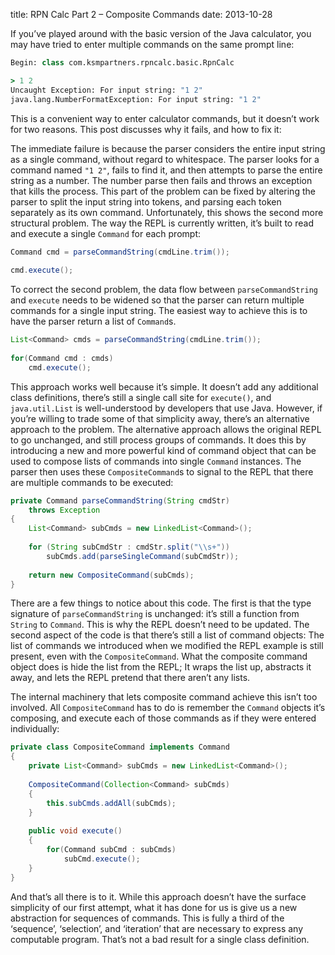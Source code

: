 title: RPN Calc Part 2 – Composite Commands
date: 2013-10-28

If you’ve played around with the basic version of the Java calculator,
you may have tried to enter multiple commands on the same prompt line:

```clojure
Begin: class com.ksmpartners.rpncalc.basic.RpnCalc

> 1 2
Uncaught Exception: For input string: "1 2"
java.lang.NumberFormatException: For input string: "1 2"
```

This is a convenient way to enter calculator commands, but it doesn’t
work for two reasons. This post discusses why it fails, and how to fix
it:


The immediate failure is because the parser considers the entire input
string as a single command, without regard to whitespace. The parser
looks for a command named `"1 2"`, fails to find it, and then attempts
to parse the entire string as a number. The number parse then fails
and throws an exception that kills the process. This part of the
problem can be fixed by altering the parser to split the input string
into tokens, and parsing each token separately as its own
command. Unfortunately, this shows the second more structural
problem. The way the REPL is currently written, it’s built to read and
execute a single `Command` for each prompt:

```java
Command cmd = parseCommandString(cmdLine.trim());
 
cmd.execute();
```

To correct the second problem, the data flow between
`parseCommandString` and `execute` needs to be widened so that the parser
can return multiple commands for a single input string. The easiest
way to achieve this is to have the parser return a list of `Command`s.

```java
List<Command> cmds = parseCommandString(cmdLine.trim());
 
for(Command cmd : cmds)
    cmd.execute();
```

This approach works well because it’s simple. It doesn’t add any
additional class definitions, there’s still a single call site for
`execute()`, and `java.util.List` is well-understood by developers that
use Java. However, if you’re willing to trade some of that simplicity
away, there’s an alternative approach to the problem. The alternative
approach allows the original REPL to go unchanged, and still process
groups of commands. It does this by introducing a new and more
powerful kind of command object that can be used to compose lists of
commands into single `Command` instances. The parser then uses these
`CompositeCommand`s to signal to the REPL that there are multiple
commands to be executed:

```java
private Command parseCommandString(String cmdStr)
    throws Exception
{
    List<Command> subCmds = new LinkedList<Command>();
 
    for (String subCmdStr : cmdStr.split("\\s+"))
        subCmds.add(parseSingleCommand(subCmdStr));
 
    return new CompositeCommand(subCmds);
}
```

There are a few things to notice about this code. The first is that
the type signature of `parseCommandString` is unchanged: it’s still a
function from `String` to `Command`. This is why the REPL doesn’t need to
be updated. The second aspect of the code is that there’s still a list
of command objects: The list of commands we introduced when we
modified the REPL example is still present, even with the
`CompositeCommand`. What the composite command object does is hide the
list from the REPL; It wraps the list up, abstracts it away, and lets
the REPL pretend that there aren’t any lists.

The internal machinery that lets composite command achieve this isn’t
too involved. All `CompositeCommand` has to do is remember the `Command`
objects it’s composing, and execute each of those commands as if they
were entered individually:

```java
private class CompositeCommand implements Command
{
    private List<Command> subCmds = new LinkedList<Command>();
 
    CompositeCommand(Collection<Command> subCmds)
    {
        this.subCmds.addAll(subCmds);
    }
 
    public void execute()
    {
        for(Command subCmd : subCmds)
            subCmd.execute();
    }
}
```

And that’s all there is to it. While this approach doesn’t have the
surface simplicity of our first attempt, what it has done for us is
give us a new abstraction for sequences of commands. This is fully a
third of the ‘sequence’, ‘selection’, and ‘iteration’ that are
necessary to express any computable program. That’s not a bad result
for a single class definition.

